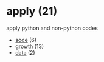 # apply (21)
apply python and non-python codes

+ [sode](sode/README.md) (6)
+ [growth](growth/README.md) (13)
+ [data](data/README.md) (2)
